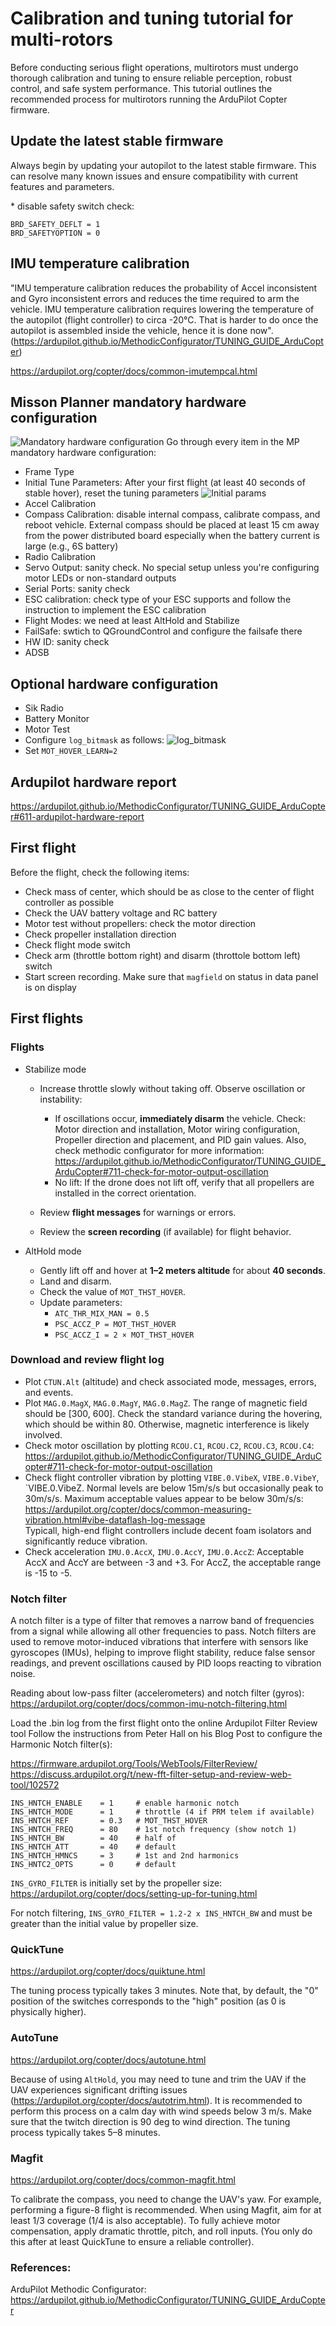 # Calibration and tuning tutorial for multi-rotors

Before conducting serious flight operations, multirotors must undergo thorough calibration and tuning to ensure reliable perception, robust control, and safe system performance. This tutorial outlines the recommended process for multirotors running the ArduPilot Copter firmware.

## Update the latest stable firmware
Always begin by updating your autopilot to the latest stable firmware. This can resolve many known issues and ensure compatibility with current features and parameters.

\* disable safety switch check:
```
BRD_SAFETY_DEFLT = 1
BRD_SAFETYOPTION = 0
```

## IMU temperature calibration
"IMU temperature calibration reduces the probability of Accel inconsistent and Gyro inconsistent errors and reduces the time required to arm the vehicle. IMU temperature calibration requires lowering the temperature of the autopilot (flight controller) to circa -20°C. That is harder to do once the autopilot is assembled inside the vehicle, hence it is done now". (https://ardupilot.github.io/MethodicConfigurator/TUNING_GUIDE_ArduCopter)

https://ardupilot.org/copter/docs/common-imutempcal.html


## Misson Planner mandatory hardware configuration

![Mandatory hardware configuration](materials/MP_mandatory_configuration.png)
Go through every item in the MP mandatory hardware configuration:
- Frame Type
- Initial Tune Parameters: After your first flight (at least 40 seconds of stable hover), reset the tuning parameters ![Initial params](materials/Initial_parameters.png)
- Accel Calibration
- Compass Calibration: disable internal compass, calibrate compass, and reboot vehicle. External compass should be placed at least 15 cm away from the power distributed board especially when the battery current is large (e.g., 6S battery)
- Radio Calibration
- Servo Output: sanity check. No special setup unless you're configuring motor LEDs or non-standard outputs
- Serial Ports: sanity check
- ESC calibration: check type of your ESC supports and follow the instruction to implement the ESC calibration
- Flight Modes: we need at least AltHold and Stabilize
- FailSafe: swtich to QGroundControl and configure the failsafe there
- HW ID: sanity check
- ADSB

## Optional hardware configuration
- Sik Radio
- Battery Monitor
- Motor Test
- Configure `log_bitmask` as follows: ![log_bitmask](materials/log_bitmask.png)
- Set `MOT_HOVER_LEARN=2`


## Ardupilot hardware report
https://ardupilot.github.io/MethodicConfigurator/TUNING_GUIDE_ArduCopter#611-ardupilot-hardware-report 

## First flight  

Before the flight, check the following items:
- Check mass of center, which should be as close to the center of flight controller as possible 
- Check the UAV battery voltage and RC battery
- Motor test without propellers: check the motor direction
- Check propeller installation direction
- Check flight mode switch
- Check arm (throttle bottom right) and disarm (throttole bottom left) switch
- Start screen recording. Make sure that `magfield` on status in data panel is on display 


## First flights 
### Flights
- Stabilize mode
    - Increase throttle slowly without taking off. Observe oscillation or instability:
        - If oscillations occur, **immediately disarm** the vehicle. Check: Motor direction and installation, Motor wiring configuration, Propeller direction and placement, and PID gain values. Also, check methodic configurator for more information: https://ardupilot.github.io/MethodicConfigurator/TUNING_GUIDE_ArduCopter#711-check-for-motor-output-oscillation
        - No lift: If the drone does not lift off, verify that all propellers are installed in the correct orientation.

    - Review **flight messages** for warnings or errors.
    - Review the **screen recording** (if available) for flight behavior.

- AltHold mode
  - Gently lift off and hover at **1–2 meters altitude** for about **40 seconds**.
  - Land and disarm.
  - Check the value of `MOT_THST_HOVER`.
  - Update parameters:
    - `ATC_THR_MIX_MAN = 0.5`
    - `PSC_ACCZ_P = MOT_THST_HOVER`
    - `PSC_ACCZ_I = 2 × MOT_THST_HOVER`


### Download and review flight log
- Plot `CTUN.Alt` (altitude) and check associated mode, messages, errors, and events. 
- Plot `MAG.0.MagX`, `MAG.0.MagY`, `MAG.0.MagZ`. The range of magnetic field should be [300, 600]. Check the standard variance during the hovering, which should be within 80. Otherwise, magnetic interference is likely involved. 
- Check motor oscillation by plotting `RCOU.C1`, `RCOU.C2`, `RCOU.C3`, `RCOU.C4`: https://ardupilot.github.io/MethodicConfigurator/TUNING_GUIDE_ArduCopter#711-check-for-motor-output-oscillation
- Check flight controller vibration by plotting `VIBE.0.VibeX`, `VIBE.0.VibeY`, `VIBE.0.VibeZ. Normal levels are below 15m/s/s but occasionally peak to 30m/s/s. Maximum acceptable values appear to be below 30m/s/s: https://ardupilot.org/copter/docs/common-measuring-vibration.html#vibe-dataflash-log-message  
Typicall, high-end flight controllers include decent foam isolators and significantly reduce vibration. 
- Check acceleration `IMU.0.AccX`, `IMU.0.AccY`, `IMU.0.AccZ`: Acceptable AccX and AccY are between -3 and +3. For AccZ, the acceptable range is -15 to -5.

### Notch filter
A notch filter is a type of filter that removes a narrow band of frequencies from a signal while allowing all other frequencies to pass. Notch filters are used to remove motor-induced vibrations that interfere with sensors like gyroscopes (IMUs), helping to improve flight stability, reduce false sensor readings, and prevent oscillations caused by PID loops reacting to vibration noise. 

Reading about low-pass filter (accelerometers) and notch filter (gyros): https://ardupilot.org/copter/docs/common-imu-notch-filtering.html 

Load the .bin log from the first flight onto the online Ardupilot Filter Review tool Follow the instructions from Peter Hall on his Blog Post to configure the Harmonic Notch filter(s):

https://firmware.ardupilot.org/Tools/WebTools/FilterReview/  
https://discuss.ardupilot.org/t/new-fft-filter-setup-and-review-web-tool/102572 

```
INS_HNTCH_ENABLE    = 1     # enable harmonic notch
INS_HNTCH_MODE      = 1     # throttle (4 if PRM telem if available)
INS_HNTCH_REF       = 0.3   # MOT_THST_HOVER
INS_HNTCH_FREQ      = 80    # 1st notch frequency (show notch 1)
INS_HNTCH_BW        = 40    # half of 
INS_HNTCH_ATT       = 40    # default
INS_HNTCH_HMNCS     = 3     # 1st and 2nd harmonics
INS_HNTC2_OPTS      = 0     # default
```

`INS_GYRO_FILTER` is initially set by the propeller size: https://ardupilot.org/copter/docs/setting-up-for-tuning.html

For notch filtering, `INS_GYRO_FILTER = 1.2-2 x INS_HNTCH_BW` and must be greater than the initial value by propeller size. 

### QuickTune
https://ardupilot.org/copter/docs/quiktune.html

The tuning process typically takes 3 minutes. Note that, by default, the "0" position of the switches corresponds to the "high" position (as 0 is physically higher).  

### AutoTune
https://ardupilot.org/copter/docs/autotune.html

Because of using `AltHold`, you may need to tune and trim the UAV if the UAV experiences significant drifting issues (https://ardupilot.org/copter/docs/autotrim.html). It is recommended to perform this process on a calm day with wind speeds below 3 m/s. Make sure that the twitch direction is 90 deg to wind direction. The tuning process typically takes 5–8 minutes.

### Magfit
https://ardupilot.org/copter/docs/common-magfit.html

To calibrate the compass, you need to change the UAV's yaw. For example, performing a figure-8 flight is recommended. When using Magfit, aim for at least 1/3 coverage (1/4 is also acceptable). To fully achieve motor compensation, apply dramatic throttle, pitch, and roll inputs. (You only do this after at least QuickTune to ensure a reliable controller).  


### References:
ArduPilot Methodic Configurator: https://ardupilot.github.io/MethodicConfigurator/TUNING_GUIDE_ArduCopter